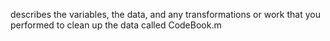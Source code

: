 
describes the variables, the data, and any transformations or work that you performed to clean up the data called CodeBook.m
